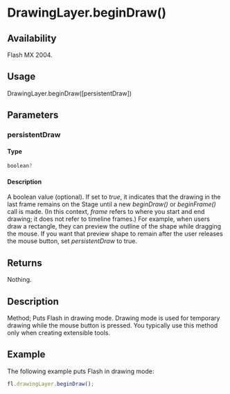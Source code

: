 # DrawingLayer.beginDraw()

## Availability

Flash MX 2004.

## Usage

DrawingLayer.beginDraw([persistentDraw])

## Parameters

### **persistentDraw**

#### Type

```typescript
boolean?
```

#### Description

A boolean value (optional). If set to *true*, it indicates that the drawing in the last frame remains on the Stage until a new *beginDraw()* or *beginFrame()* call is made. (In this context, *frame* refers to where you start and end drawing; it does not refer to timeline frames.) For example, when users draw a rectangle, they can preview the outline of the shape while dragging the mouse. If you want that preview shape to remain after the user releases the mouse button, set *persistentDraw* to true.

## Returns

Nothing.

## Description

Method; Puts Flash in drawing mode. Drawing mode is used for temporary drawing while the mouse button is pressed. You typically use this method only when creating extensible tools.

## Example

The following example puts Flash in drawing mode:

```javascript
fl.drawingLayer.beginDraw();
```
